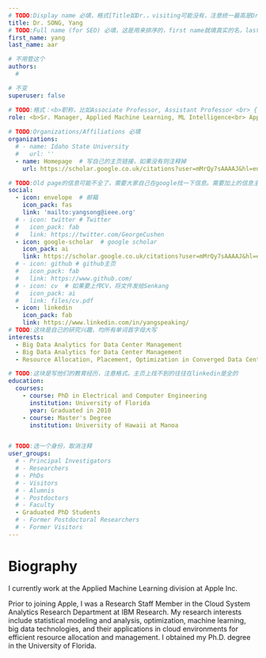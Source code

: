 ```yaml
---
# TODO:Display name 必填，格式[Title如Dr.，visiting可能没有，注意统一最高是Dr. 而不是Prof.] [全大写的Last name][, ][首字母大写的Last name]
title: Dr. SONG, Yang
# TODO:Full name (for SEO) 必填，这是用来排序的，first name就填真实的名，last_name一定按照excel填写
first_name: yang   
last_name: aar

# 不用管这个
authors:
  # 

# 不变
superuser: false

# TODO:格式：<b>职称，比如Associate Professor, Assistant Professor <br> {工作单位}, {工作国家:China、USA等}</b>
role: <b>Sr. Manager, Applied Machine Learning, ML Intelligence<br> Apple, USA</b>
 
# TODO:Organizations/Affiliations 必填
organizations:
  # - name: Idaho State University 
  #   url: ''
  - name: Homepage  # 写自己的主页链接，如果没有则注释掉
    url: https://scholar.google.co.uk/citations?user=mMrQy7sAAAAJ&hl=en&oi=sra

# TODO:Old page的信息可能不全了，需要大家自己在google找一下信息。需要加上的信息主要包含email、google scholar、个人主页、linkedin
social:
  - icon: envelope  # 邮箱
    icon_pack: fas
    link: 'mailto:yangsong@ieee.org'
  # - icon: twitter # Twitter
  #   icon_pack: fab  
  #   link: https://twitter.com/GeorgeCushen
  - icon: google-scholar  # google scholar
    icon_pack: ai
    link: https://scholar.google.co.uk/citations?user=mMrQy7sAAAAJ&hl=en&oi=sra
  # - icon: github # github主页
  #   icon_pack: fab   
  #   link: https://www.github.com/
  # - icon: cv  # 如果要上传CV，将文件发给Senkang
  #   icon_pack: ai
  #   link: files/cv.pdf
  - icon: linkedin 
    icon_pack: fab
    link: https://www.linkedin.com/in/yangspeaking/
# TODO:这块是自己的研究兴趣，均所有单词首字母大写
interests:
  - Big Data Analytics for Data Center Management
  - Big Data Analytics for Data Center Management
  - Resource Allocation, Placement, Optimization in Converged Data Center/SAN Infrastructure

# TODO:这块是写他们的教育经历，注意格式。主页上找不到的往往在linkedin是全的
education:
  courses:
    - course: PhD in Electrical and Computer Engineering
      institution: University of Florida
      year: Graduated in 2010
    - course: Master's Degree
      institution: University of Hawaii at Manoa


# TODO:选一个身份，取消注释
user_groups:
  # - Principal Investigators
  # - Researchers
  # - PhDs
  # - Visitors
  # - Alumnis
  # - Postdoctors
  # - Faculty
  - Graduated PhD Students
  # - Former Postdoctoral Researchers
  # - Former Visitors
---
```

<!-- TODO:写自己的Biography -->
# Biography
<!-- 这部分不要写他们的PhD招生信息，直接复制他们主页的个人简介。实在没有，在excel备注一下{个人资料缺失}再提交给我 -->
<!-- <p style="text-align:justify">  -->
I currently work at the Applied Machine Learning division at Apple Inc.

Prior to joining Apple, I was a Research Staff Member in the Cloud System Analytics Research Department at IBM Research. My research interests include statistical modeling and analysis, optimization, machine learning, big data technologies, and their applications in cloud environments for efficient resource allocation and management. I obtained my Ph.D. degree in the University of Florida.